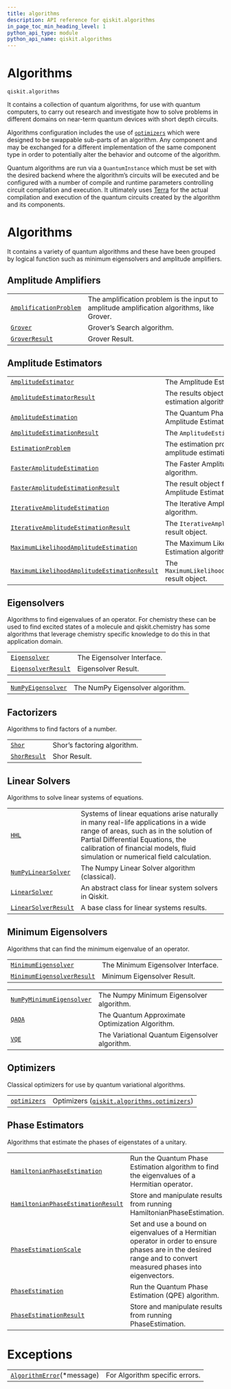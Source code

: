 ```yaml
---
title: algorithms
description: API reference for qiskit.algorithms
in_page_toc_min_heading_level: 1
python_api_type: module
python_api_name: qiskit.algorithms
---
```


<span id="module-qiskit.algorithms" />

<span id="qiskit-algorithms" />

# Algorithms

<span id="module-qiskit.algorithms" />

`qiskit.algorithms`

It contains a collection of quantum algorithms, for use with quantum computers, to carry out research and investigate how to solve problems in different domains on near-term quantum devices with short depth circuits.

Algorithms configuration includes the use of [`optimizers`](qiskit.algorithms.optimizers#module-qiskit.algorithms.optimizers "qiskit.algorithms.optimizers") which were designed to be swappable sub-parts of an algorithm. Any component and may be exchanged for a different implementation of the same component type in order to potentially alter the behavior and outcome of the algorithm.

Quantum algorithms are run via a `QuantumInstance` which must be set with the desired backend where the algorithm’s circuits will be executed and be configured with a number of compile and runtime parameters controlling circuit compilation and execution. It ultimately uses [Terra](https://www.qiskit.org/terra) for the actual compilation and execution of the quantum circuits created by the algorithm and its components.

# Algorithms

It contains a variety of quantum algorithms and these have been grouped by logical function such as minimum eigensolvers and amplitude amplifiers.

## Amplitude Amplifiers

|                                                                                                                                                  |                                                                                            |
| ------------------------------------------------------------------------------------------------------------------------------------------------ | ------------------------------------------------------------------------------------------ |
| [`AmplificationProblem`](qiskit.algorithms.AmplificationProblem#qiskit.algorithms.AmplificationProblem "qiskit.algorithms.AmplificationProblem") | The amplification problem is the input to amplitude amplification algorithms, like Grover. |
| [`Grover`](qiskit.algorithms.Grover#qiskit.algorithms.Grover "qiskit.algorithms.Grover")                                                         | Grover’s Search algorithm.                                                                 |
| [`GroverResult`](qiskit.algorithms.GroverResult#qiskit.algorithms.GroverResult "qiskit.algorithms.GroverResult")                                 | Grover Result.                                                                             |

## Amplitude Estimators

|                                                                                                                                                                                                                                          |                                                                        |
| ---------------------------------------------------------------------------------------------------------------------------------------------------------------------------------------------------------------------------------------- | ---------------------------------------------------------------------- |
| [`AmplitudeEstimator`](qiskit.algorithms.AmplitudeEstimator#qiskit.algorithms.AmplitudeEstimator "qiskit.algorithms.AmplitudeEstimator")                                                                                                 | The Amplitude Estimation interface.                                    |
| [`AmplitudeEstimatorResult`](qiskit.algorithms.AmplitudeEstimatorResult#qiskit.algorithms.AmplitudeEstimatorResult "qiskit.algorithms.AmplitudeEstimatorResult")                                                                         | The results object for amplitude estimation algorithms.                |
| [`AmplitudeEstimation`](qiskit.algorithms.AmplitudeEstimation#qiskit.algorithms.AmplitudeEstimation "qiskit.algorithms.AmplitudeEstimation")                                                                                             | The Quantum Phase Estimation-based Amplitude Estimation algorithm.     |
| [`AmplitudeEstimationResult`](qiskit.algorithms.AmplitudeEstimationResult#qiskit.algorithms.AmplitudeEstimationResult "qiskit.algorithms.AmplitudeEstimationResult")                                                                     | The `AmplitudeEstimation` result object.                               |
| [`EstimationProblem`](qiskit.algorithms.EstimationProblem#qiskit.algorithms.EstimationProblem "qiskit.algorithms.EstimationProblem")                                                                                                     | The estimation problem is the input to amplitude estimation algorithm. |
| [`FasterAmplitudeEstimation`](qiskit.algorithms.FasterAmplitudeEstimation#qiskit.algorithms.FasterAmplitudeEstimation "qiskit.algorithms.FasterAmplitudeEstimation")                                                                     | The Faster Amplitude Estimation algorithm.                             |
| [`FasterAmplitudeEstimationResult`](qiskit.algorithms.FasterAmplitudeEstimationResult#qiskit.algorithms.FasterAmplitudeEstimationResult "qiskit.algorithms.FasterAmplitudeEstimationResult")                                             | The result object for the Faster Amplitude Estimation algorithm.       |
| [`IterativeAmplitudeEstimation`](qiskit.algorithms.IterativeAmplitudeEstimation#qiskit.algorithms.IterativeAmplitudeEstimation "qiskit.algorithms.IterativeAmplitudeEstimation")                                                         | The Iterative Amplitude Estimation algorithm.                          |
| [`IterativeAmplitudeEstimationResult`](qiskit.algorithms.IterativeAmplitudeEstimationResult#qiskit.algorithms.IterativeAmplitudeEstimationResult "qiskit.algorithms.IterativeAmplitudeEstimationResult")                                 | The `IterativeAmplitudeEstimation` result object.                      |
| [`MaximumLikelihoodAmplitudeEstimation`](qiskit.algorithms.MaximumLikelihoodAmplitudeEstimation#qiskit.algorithms.MaximumLikelihoodAmplitudeEstimation "qiskit.algorithms.MaximumLikelihoodAmplitudeEstimation")                         | The Maximum Likelihood Amplitude Estimation algorithm.                 |
| [`MaximumLikelihoodAmplitudeEstimationResult`](qiskit.algorithms.MaximumLikelihoodAmplitudeEstimationResult#qiskit.algorithms.MaximumLikelihoodAmplitudeEstimationResult "qiskit.algorithms.MaximumLikelihoodAmplitudeEstimationResult") | The `MaximumLikelihoodAmplitudeEstimation` result object.              |

## Eigensolvers

Algorithms to find eigenvalues of an operator. For chemistry these can be used to find excited states of a molecule and qiskit.chemistry has some algorithms that leverage chemistry specific knowledge to do this in that application domain.

|                                                                                                                                      |                            |
| ------------------------------------------------------------------------------------------------------------------------------------ | -------------------------- |
| [`Eigensolver`](qiskit.algorithms.Eigensolver#qiskit.algorithms.Eigensolver "qiskit.algorithms.Eigensolver")                         | The Eigensolver Interface. |
| [`EigensolverResult`](qiskit.algorithms.EigensolverResult#qiskit.algorithms.EigensolverResult "qiskit.algorithms.EigensolverResult") | Eigensolver Result.        |

|                                                                                                                                  |                                  |
| -------------------------------------------------------------------------------------------------------------------------------- | -------------------------------- |
| [`NumPyEigensolver`](qiskit.algorithms.NumPyEigensolver#qiskit.algorithms.NumPyEigensolver "qiskit.algorithms.NumPyEigensolver") | The NumPy Eigensolver algorithm. |

## Factorizers

Algorithms to find factors of a number.

|                                                                                                          |                             |
| -------------------------------------------------------------------------------------------------------- | --------------------------- |
| [`Shor`](qiskit.algorithms.Shor#qiskit.algorithms.Shor "qiskit.algorithms.Shor")                         | Shor’s factoring algorithm. |
| [`ShorResult`](qiskit.algorithms.ShorResult#qiskit.algorithms.ShorResult "qiskit.algorithms.ShorResult") | Shor Result.                |

## Linear Solvers

Algorithms to solve linear systems of equations.

|                                                                                                                                          |                                                                                                                                                                                                                                                       |
| ---------------------------------------------------------------------------------------------------------------------------------------- | ----------------------------------------------------------------------------------------------------------------------------------------------------------------------------------------------------------------------------------------------------- |
| [`HHL`](qiskit.algorithms.HHL#qiskit.algorithms.HHL "qiskit.algorithms.HHL")                                                             | Systems of linear equations arise naturally in many real-life applications in a wide range of areas, such as in the solution of Partial Differential Equations, the calibration of financial models, fluid simulation or numerical field calculation. |
| [`NumPyLinearSolver`](qiskit.algorithms.NumPyLinearSolver#qiskit.algorithms.NumPyLinearSolver "qiskit.algorithms.NumPyLinearSolver")     | The Numpy Linear Solver algorithm (classical).                                                                                                                                                                                                        |
| [`LinearSolver`](qiskit.algorithms.LinearSolver#qiskit.algorithms.LinearSolver "qiskit.algorithms.LinearSolver")                         | An abstract class for linear system solvers in Qiskit.                                                                                                                                                                                                |
| [`LinearSolverResult`](qiskit.algorithms.LinearSolverResult#qiskit.algorithms.LinearSolverResult "qiskit.algorithms.LinearSolverResult") | A base class for linear systems results.                                                                                                                                                                                                              |

## Minimum Eigensolvers

Algorithms that can find the minimum eigenvalue of an operator.

|                                                                                                                                                                  |                                    |
| ---------------------------------------------------------------------------------------------------------------------------------------------------------------- | ---------------------------------- |
| [`MinimumEigensolver`](qiskit.algorithms.MinimumEigensolver#qiskit.algorithms.MinimumEigensolver "qiskit.algorithms.MinimumEigensolver")                         | The Minimum Eigensolver Interface. |
| [`MinimumEigensolverResult`](qiskit.algorithms.MinimumEigensolverResult#qiskit.algorithms.MinimumEigensolverResult "qiskit.algorithms.MinimumEigensolverResult") | Minimum Eigensolver Result.        |

|                                                                                                                                                              |                                                 |
| ------------------------------------------------------------------------------------------------------------------------------------------------------------ | ----------------------------------------------- |
| [`NumPyMinimumEigensolver`](qiskit.algorithms.NumPyMinimumEigensolver#qiskit.algorithms.NumPyMinimumEigensolver "qiskit.algorithms.NumPyMinimumEigensolver") | The Numpy Minimum Eigensolver algorithm.        |
| [`QAOA`](qiskit.algorithms.QAOA#qiskit.algorithms.QAOA "qiskit.algorithms.QAOA")                                                                             | The Quantum Approximate Optimization Algorithm. |
| [`VQE`](qiskit.algorithms.VQE#qiskit.algorithms.VQE "qiskit.algorithms.VQE")                                                                                 | The Variational Quantum Eigensolver algorithm.  |

## Optimizers

Classical optimizers for use by quantum variational algorithms.

|                                                                                                                 |                                                                                                                                                |
| --------------------------------------------------------------------------------------------------------------- | ---------------------------------------------------------------------------------------------------------------------------------------------- |
| [`optimizers`](qiskit.algorithms.optimizers#module-qiskit.algorithms.optimizers "qiskit.algorithms.optimizers") | Optimizers ([`qiskit.algorithms.optimizers`](qiskit.algorithms.optimizers#module-qiskit.algorithms.optimizers "qiskit.algorithms.optimizers")) |

## Phase Estimators

Algorithms that estimate the phases of eigenstates of a unitary.

|                                                                                                                                                                                                  |                                                                                                                                                                 |
| ------------------------------------------------------------------------------------------------------------------------------------------------------------------------------------------------ | --------------------------------------------------------------------------------------------------------------------------------------------------------------- |
| [`HamiltonianPhaseEstimation`](qiskit.algorithms.HamiltonianPhaseEstimation#qiskit.algorithms.HamiltonianPhaseEstimation "qiskit.algorithms.HamiltonianPhaseEstimation")                         | Run the Quantum Phase Estimation algorithm to find the eigenvalues of a Hermitian operator.                                                                     |
| [`HamiltonianPhaseEstimationResult`](qiskit.algorithms.HamiltonianPhaseEstimationResult#qiskit.algorithms.HamiltonianPhaseEstimationResult "qiskit.algorithms.HamiltonianPhaseEstimationResult") | Store and manipulate results from running HamiltonianPhaseEstimation.                                                                                           |
| [`PhaseEstimationScale`](qiskit.algorithms.PhaseEstimationScale#qiskit.algorithms.PhaseEstimationScale "qiskit.algorithms.PhaseEstimationScale")                                                 | Set and use a bound on eigenvalues of a Hermitian operator in order to ensure phases are in the desired range and to convert measured phases into eigenvectors. |
| [`PhaseEstimation`](qiskit.algorithms.PhaseEstimation#qiskit.algorithms.PhaseEstimation "qiskit.algorithms.PhaseEstimation")                                                                     | Run the Quantum Phase Estimation (QPE) algorithm.                                                                                                               |
| [`PhaseEstimationResult`](qiskit.algorithms.PhaseEstimationResult#qiskit.algorithms.PhaseEstimationResult "qiskit.algorithms.PhaseEstimationResult")                                             | Store and manipulate results from running PhaseEstimation.                                                                                                      |

# Exceptions

|                                                                                                                                     |                                |
| ----------------------------------------------------------------------------------------------------------------------------------- | ------------------------------ |
| [`AlgorithmError`](qiskit.algorithms.AlgorithmError#qiskit.algorithms.AlgorithmError "qiskit.algorithms.AlgorithmError")(\*message) | For Algorithm specific errors. |

